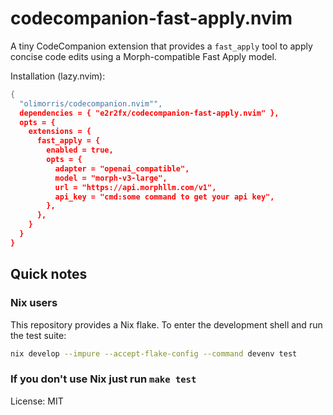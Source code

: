 # codecompanion-fast-apply.nvim

A tiny CodeCompanion extension that provides a `fast_apply` tool to apply
concise code edits using a Morph-compatible Fast Apply model.

Installation (lazy.nvim):

```lua
{
  "olimorris/codecompanion.nvim"",
  dependencies = { "e2r2fx/codecompanion-fast-apply.nvim" },
  opts = {
    extensions = {
      fast_apply = {
        enabled = true,
        opts = {
          adapter = "openai_compatible",
          model = "morph-v3-large",
          url = "https://api.morphllm.com/v1",
          api_key = "cmd:some command to get your api key",
        },
      },
    }
  }
}
```

## Quick notes

### Nix users

This repository provides a Nix flake. To enter the development shell and run the
test suite:

```bash
nix develop --impure --accept-flake-config --command devenv test
```

### If you don't use Nix just run `make test`

License: MIT
